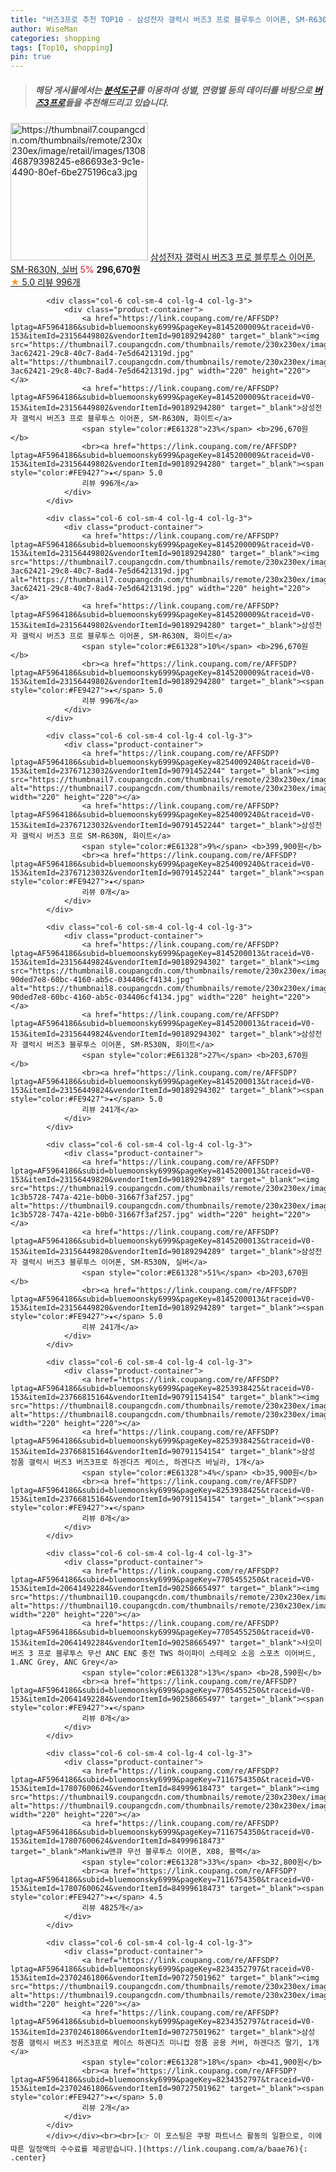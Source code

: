 ```yaml
---
title: "버즈3프로 추천 TOP10 - 삼성전자 갤럭시 버즈3 프로 블루투스 이어폰, SM-R630N, 실버"
author: WiseMan
categories: shopping
tags: [Top10, shopping]
pin: true
---
```


> ##### 해당 게시물에서는 [**분석도구**](https://itemscout.io/)를 이용하여 **성별**, **연령별** 등의 데이터를 바탕으로 [**버즈3프로**](https://link.coupang.com/a/baae76)들을 추천해드리고 있습니다.
<div class="container"><div class="row">
            <div class="col-6 col-sm-4 col-lg-4 col-lg-3">
                <div class="product-container">
                    <a href="https://link.coupang.com/re/AFFSDP?lptag=AF5964186&subid=bluemoonsky6999&pageKey=8145200009&traceid=V0-153&itemId=23156449807&vendorItemId=90189294291" target="_blank"><img src="https://thumbnail7.coupangcdn.com/thumbnails/remote/230x230ex/image/retail/images/130846879398245-e86693e3-9c1e-4490-80ef-6be275196ca3.jpg" alt="https://thumbnail7.coupangcdn.com/thumbnails/remote/230x230ex/image/retail/images/130846879398245-e86693e3-9c1e-4490-80ef-6be275196ca3.jpg" width="220" height="220"></a>
                    <a href="https://link.coupang.com/re/AFFSDP?lptag=AF5964186&subid=bluemoonsky6999&pageKey=8145200009&traceid=V0-153&itemId=23156449807&vendorItemId=90189294291" target="_blank">삼성전자 갤럭시 버즈3 프로 블루투스 이어폰, SM-R630N, 실버</a>
                    <span style="color:#E61328">5%</span> <b>296,670원</b>
                    <br><a href="https://link.coupang.com/re/AFFSDP?lptag=AF5964186&subid=bluemoonsky6999&pageKey=8145200009&traceid=V0-153&itemId=23156449807&vendorItemId=90189294291" target="_blank"><span style="color:#FE9427">★</span> 5.0
                    리뷰 996개</a>
                </div>
            </div>
            
            <div class="col-6 col-sm-4 col-lg-4 col-lg-3">
                <div class="product-container">
                    <a href="https://link.coupang.com/re/AFFSDP?lptag=AF5964186&subid=bluemoonsky6999&pageKey=8145200009&traceid=V0-153&itemId=23156449802&vendorItemId=90189294280" target="_blank"><img src="https://thumbnail7.coupangcdn.com/thumbnails/remote/230x230ex/image/retail/images/130845114893617-3ac62421-29c8-40c7-8ad4-7e5d6421319d.jpg" alt="https://thumbnail7.coupangcdn.com/thumbnails/remote/230x230ex/image/retail/images/130845114893617-3ac62421-29c8-40c7-8ad4-7e5d6421319d.jpg" width="220" height="220"></a>
                    <a href="https://link.coupang.com/re/AFFSDP?lptag=AF5964186&subid=bluemoonsky6999&pageKey=8145200009&traceid=V0-153&itemId=23156449802&vendorItemId=90189294280" target="_blank">삼성전자 갤럭시 버즈3 프로 블루투스 이어폰, SM-R630N, 화이트</a>
                    <span style="color:#E61328">23%</span> <b>296,670원</b>
                    <br><a href="https://link.coupang.com/re/AFFSDP?lptag=AF5964186&subid=bluemoonsky6999&pageKey=8145200009&traceid=V0-153&itemId=23156449802&vendorItemId=90189294280" target="_blank"><span style="color:#FE9427">★</span> 5.0
                    리뷰 996개</a>
                </div>
            </div>
            
            <div class="col-6 col-sm-4 col-lg-4 col-lg-3">
                <div class="product-container">
                    <a href="https://link.coupang.com/re/AFFSDP?lptag=AF5964186&subid=bluemoonsky6999&pageKey=8145200009&traceid=V0-153&itemId=23156449802&vendorItemId=90189294280" target="_blank"><img src="https://thumbnail7.coupangcdn.com/thumbnails/remote/230x230ex/image/retail/images/130845114893617-3ac62421-29c8-40c7-8ad4-7e5d6421319d.jpg" alt="https://thumbnail7.coupangcdn.com/thumbnails/remote/230x230ex/image/retail/images/130845114893617-3ac62421-29c8-40c7-8ad4-7e5d6421319d.jpg" width="220" height="220"></a>
                    <a href="https://link.coupang.com/re/AFFSDP?lptag=AF5964186&subid=bluemoonsky6999&pageKey=8145200009&traceid=V0-153&itemId=23156449802&vendorItemId=90189294280" target="_blank">삼성전자 갤럭시 버즈3 프로 블루투스 이어폰, SM-R630N, 화이트</a>
                    <span style="color:#E61328">10%</span> <b>296,670원</b>
                    <br><a href="https://link.coupang.com/re/AFFSDP?lptag=AF5964186&subid=bluemoonsky6999&pageKey=8145200009&traceid=V0-153&itemId=23156449802&vendorItemId=90189294280" target="_blank"><span style="color:#FE9427">★</span> 5.0
                    리뷰 996개</a>
                </div>
            </div>
            
            <div class="col-6 col-sm-4 col-lg-4 col-lg-3">
                <div class="product-container">
                    <a href="https://link.coupang.com/re/AFFSDP?lptag=AF5964186&subid=bluemoonsky6999&pageKey=8254009240&traceid=V0-153&itemId=23767123032&vendorItemId=90791452244" target="_blank"><img src="https://thumbnail7.coupangcdn.com/thumbnails/remote/230x230ex/image/vendor_inventory/363c/d8260c48b0301b7823e1bfaa93ad0539094aff31720d21b774140ed2c493.jpg" alt="https://thumbnail7.coupangcdn.com/thumbnails/remote/230x230ex/image/vendor_inventory/363c/d8260c48b0301b7823e1bfaa93ad0539094aff31720d21b774140ed2c493.jpg" width="220" height="220"></a>
                    <a href="https://link.coupang.com/re/AFFSDP?lptag=AF5964186&subid=bluemoonsky6999&pageKey=8254009240&traceid=V0-153&itemId=23767123032&vendorItemId=90791452244" target="_blank">삼성전자 갤럭시 버즈3 프로 SM-R630N, 화이트</a>
                    <span style="color:#E61328">9%</span> <b>399,900원</b>
                    <br><a href="https://link.coupang.com/re/AFFSDP?lptag=AF5964186&subid=bluemoonsky6999&pageKey=8254009240&traceid=V0-153&itemId=23767123032&vendorItemId=90791452244" target="_blank"><span style="color:#FE9427">★</span> 
                    리뷰 0개</a>
                </div>
            </div>
            
            <div class="col-6 col-sm-4 col-lg-4 col-lg-3">
                <div class="product-container">
                    <a href="https://link.coupang.com/re/AFFSDP?lptag=AF5964186&subid=bluemoonsky6999&pageKey=8145200013&traceid=V0-153&itemId=23156449824&vendorItemId=90189294302" target="_blank"><img src="https://thumbnail8.coupangcdn.com/thumbnails/remote/230x230ex/image/retail/images/146321018003288-90ded7e8-60bc-4160-ab5c-034406cf4134.jpg" alt="https://thumbnail8.coupangcdn.com/thumbnails/remote/230x230ex/image/retail/images/146321018003288-90ded7e8-60bc-4160-ab5c-034406cf4134.jpg" width="220" height="220"></a>
                    <a href="https://link.coupang.com/re/AFFSDP?lptag=AF5964186&subid=bluemoonsky6999&pageKey=8145200013&traceid=V0-153&itemId=23156449824&vendorItemId=90189294302" target="_blank">삼성전자 갤럭시 버즈3 블루투스 이어폰, SM-R530N, 화이트</a>
                    <span style="color:#E61328">27%</span> <b>203,670원</b>
                    <br><a href="https://link.coupang.com/re/AFFSDP?lptag=AF5964186&subid=bluemoonsky6999&pageKey=8145200013&traceid=V0-153&itemId=23156449824&vendorItemId=90189294302" target="_blank"><span style="color:#FE9427">★</span> 5.0
                    리뷰 241개</a>
                </div>
            </div>
            
            <div class="col-6 col-sm-4 col-lg-4 col-lg-3">
                <div class="product-container">
                    <a href="https://link.coupang.com/re/AFFSDP?lptag=AF5964186&subid=bluemoonsky6999&pageKey=8145200013&traceid=V0-153&itemId=23156449820&vendorItemId=90189294289" target="_blank"><img src="https://thumbnail9.coupangcdn.com/thumbnails/remote/230x230ex/image/retail/images/144420526651538-1c3b5728-747a-421e-b0b0-31667f3af257.jpg" alt="https://thumbnail9.coupangcdn.com/thumbnails/remote/230x230ex/image/retail/images/144420526651538-1c3b5728-747a-421e-b0b0-31667f3af257.jpg" width="220" height="220"></a>
                    <a href="https://link.coupang.com/re/AFFSDP?lptag=AF5964186&subid=bluemoonsky6999&pageKey=8145200013&traceid=V0-153&itemId=23156449820&vendorItemId=90189294289" target="_blank">삼성전자 갤럭시 버즈3 블루투스 이어폰, SM-R530N, 실버</a>
                    <span style="color:#E61328">51%</span> <b>203,670원</b>
                    <br><a href="https://link.coupang.com/re/AFFSDP?lptag=AF5964186&subid=bluemoonsky6999&pageKey=8145200013&traceid=V0-153&itemId=23156449820&vendorItemId=90189294289" target="_blank"><span style="color:#FE9427">★</span> 5.0
                    리뷰 241개</a>
                </div>
            </div>
            
            <div class="col-6 col-sm-4 col-lg-4 col-lg-3">
                <div class="product-container">
                    <a href="https://link.coupang.com/re/AFFSDP?lptag=AF5964186&subid=bluemoonsky6999&pageKey=8253938425&traceid=V0-153&itemId=23766815164&vendorItemId=90791154154" target="_blank"><img src="https://thumbnail8.coupangcdn.com/thumbnails/remote/230x230ex/image/vendor_inventory/10f9/959d3b3dee5ef622ee0151f6231f6c4e809b8f95afcb7ffd2d2f7eeb3372.jpg" alt="https://thumbnail8.coupangcdn.com/thumbnails/remote/230x230ex/image/vendor_inventory/10f9/959d3b3dee5ef622ee0151f6231f6c4e809b8f95afcb7ffd2d2f7eeb3372.jpg" width="220" height="220"></a>
                    <a href="https://link.coupang.com/re/AFFSDP?lptag=AF5964186&subid=bluemoonsky6999&pageKey=8253938425&traceid=V0-153&itemId=23766815164&vendorItemId=90791154154" target="_blank">삼성 정품 갤럭시 버즈3 버즈3프로 하겐다즈 케이스, 하겐다즈 바닐라, 1개</a>
                    <span style="color:#E61328">4%</span> <b>35,900원</b>
                    <br><a href="https://link.coupang.com/re/AFFSDP?lptag=AF5964186&subid=bluemoonsky6999&pageKey=8253938425&traceid=V0-153&itemId=23766815164&vendorItemId=90791154154" target="_blank"><span style="color:#FE9427">★</span> 
                    리뷰 0개</a>
                </div>
            </div>
            
            <div class="col-6 col-sm-4 col-lg-4 col-lg-3">
                <div class="product-container">
                    <a href="https://link.coupang.com/re/AFFSDP?lptag=AF5964186&subid=bluemoonsky6999&pageKey=7705455250&traceid=V0-153&itemId=20641492284&vendorItemId=90258665497" target="_blank"><img src="https://thumbnail10.coupangcdn.com/thumbnails/remote/230x230ex/image/vendor_inventory/9c9c/a9b589e366470b5030ec305d9b9b2722408caf57d56802a2020bc93ac526.jpg" alt="https://thumbnail10.coupangcdn.com/thumbnails/remote/230x230ex/image/vendor_inventory/9c9c/a9b589e366470b5030ec305d9b9b2722408caf57d56802a2020bc93ac526.jpg" width="220" height="220"></a>
                    <a href="https://link.coupang.com/re/AFFSDP?lptag=AF5964186&subid=bluemoonsky6999&pageKey=7705455250&traceid=V0-153&itemId=20641492284&vendorItemId=90258665497" target="_blank">샤오미 버즈 3 프로 블루투스 무선 ANC ENC 충전 TWS 하이파이 스테레오 소음 스포츠 이어버드, 1.ANC Grey, ANC Grey</a>
                    <span style="color:#E61328">13%</span> <b>28,590원</b>
                    <br><a href="https://link.coupang.com/re/AFFSDP?lptag=AF5964186&subid=bluemoonsky6999&pageKey=7705455250&traceid=V0-153&itemId=20641492284&vendorItemId=90258665497" target="_blank"><span style="color:#FE9427">★</span> 
                    리뷰 0개</a>
                </div>
            </div>
            
            <div class="col-6 col-sm-4 col-lg-4 col-lg-3">
                <div class="product-container">
                    <a href="https://link.coupang.com/re/AFFSDP?lptag=AF5964186&subid=bluemoonsky6999&pageKey=7116754350&traceid=V0-153&itemId=17807600624&vendorItemId=84999618473" target="_blank"><img src="https://thumbnail9.coupangcdn.com/thumbnails/remote/230x230ex/image/vendor_inventory/4bf6/18a477646c09d3244583e39d2035dc7daf495d8c9c9f063e75b6861bba82.jpg" alt="https://thumbnail9.coupangcdn.com/thumbnails/remote/230x230ex/image/vendor_inventory/4bf6/18a477646c09d3244583e39d2035dc7daf495d8c9c9f063e75b6861bba82.jpg" width="220" height="220"></a>
                    <a href="https://link.coupang.com/re/AFFSDP?lptag=AF5964186&subid=bluemoonsky6999&pageKey=7116754350&traceid=V0-153&itemId=17807600624&vendorItemId=84999618473" target="_blank">Mankiw맨큐 무선 블루투스 이어폰, X08, 블랙</a>
                    <span style="color:#E61328">33%</span> <b>32,800원</b>
                    <br><a href="https://link.coupang.com/re/AFFSDP?lptag=AF5964186&subid=bluemoonsky6999&pageKey=7116754350&traceid=V0-153&itemId=17807600624&vendorItemId=84999618473" target="_blank"><span style="color:#FE9427">★</span> 4.5
                    리뷰 4825개</a>
                </div>
            </div>
            
            <div class="col-6 col-sm-4 col-lg-4 col-lg-3">
                <div class="product-container">
                    <a href="https://link.coupang.com/re/AFFSDP?lptag=AF5964186&subid=bluemoonsky6999&pageKey=8234352797&traceid=V0-153&itemId=23702461806&vendorItemId=90727501962" target="_blank"><img src="https://thumbnail9.coupangcdn.com/thumbnails/remote/230x230ex/image/vendor_inventory/6bd9/fc5b317eb99634f724aa403e1cc4fc8e518e5a1cba3411bf7f1eec2fa15d.jpg" alt="https://thumbnail9.coupangcdn.com/thumbnails/remote/230x230ex/image/vendor_inventory/6bd9/fc5b317eb99634f724aa403e1cc4fc8e518e5a1cba3411bf7f1eec2fa15d.jpg" width="220" height="220"></a>
                    <a href="https://link.coupang.com/re/AFFSDP?lptag=AF5964186&subid=bluemoonsky6999&pageKey=8234352797&traceid=V0-153&itemId=23702461806&vendorItemId=90727501962" target="_blank">삼성 정품 갤럭시 버즈3 버즈3프로 케이스 하겐다즈 미니컵 정품 공용 커버, 하겐다즈 딸기, 1개</a>
                    <span style="color:#E61328">18%</span> <b>41,900원</b>
                    <br><a href="https://link.coupang.com/re/AFFSDP?lptag=AF5964186&subid=bluemoonsky6999&pageKey=8234352797&traceid=V0-153&itemId=23702461806&vendorItemId=90727501962" target="_blank"><span style="color:#FE9427">★</span> 5.0
                    리뷰 2개</a>
                </div>
            </div>
            </div></div><br><br>[👉 이 포스팅은 쿠팡 파트너스 활동의 일환으로, 이에 따른 일정액의 수수료를 제공받습니다.](https://link.coupang.com/a/baae76){: .center}